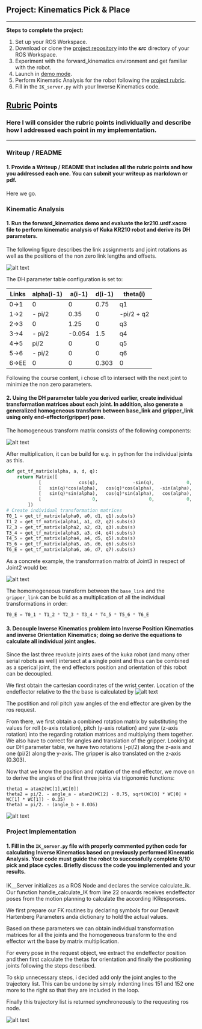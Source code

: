 ## Project: Kinematics Pick & Place

---


**Steps to complete the project:**


1. Set up your ROS Workspace.
2. Download or clone the [project repository](https://github.com/udacity/RoboND-Kinematics-Project) into the ***src*** directory of your ROS Workspace.
3. Experiment with the forward_kinematics environment and get familiar with the robot.
4. Launch in [demo mode](https://classroom.udacity.com/nanodegrees/nd209/parts/7b2fd2d7-e181-401e-977a-6158c77bf816/modules/8855de3f-2897-46c3-a805-628b5ecf045b/lessons/91d017b1-4493-4522-ad52-04a74a01094c/concepts/ae64bb91-e8c4-44c9-adbe-798e8f688193).
5. Perform Kinematic Analysis for the robot following the [project rubric](https://review.udacity.com/#!/rubrics/972/view).
6. Fill in the `IK_server.py` with your Inverse Kinematics code.


[//]: # (Image References)

[image1]: ./misc_images/schemata.jpg
[imaget23]: ./misc_images/transform_2_3.png
[imagetht]: ./misc_images/ht_components.png
[imaget]: ./misc_images/homogeneoustransform.jpg
[image_wc]: ./misc_images/image-4.png
[image2]: ./misc_images/ik_angles.png
[image3]: ./misc_images/misc2.png

## [Rubric](https://review.udacity.com/#!/rubrics/972/view) Points
### Here I will consider the rubric points individually and describe how I addressed each point in my implementation.

---
### Writeup / README

#### 1. Provide a Writeup / README that includes all the rubric points and how you addressed each one.  You can submit your writeup as markdown or pdf.

Here we go.

### Kinematic Analysis
#### 1. Run the forward_kinematics demo and evaluate the kr210.urdf.xacro file to perform kinematic analysis of Kuka KR210 robot and derive its DH parameters.

The following figure describes the link assignments and joint rotations as well as the positions of the non zero link lengths and offsets.

![alt text][image1]

The DH parameter table configuration is set to:

Links | alpha(i-1) | a(i-1) | d(i-1) | theta(i)
--- | --- | --- | --- | ---
0->1 | 0 | 0 | 0.75 | q1
1->2 | - pi/2 | 0.35 | 0 | -pi/2 + q2
2->3 | 0 | 1.25 | 0 | q3
3->4 |  - pi/2 | -0.054 | 1.5 | q4
4->5 | pi/2 | 0 | 0 | q5
5->6 | - pi/2 | 0 | 0 | q6
6->EE | 0 | 0 | 0.303 | 0

Following the course content, i chose d1 to intersect with the next joint to minimize the non zero parameters.

#### 2. Using the DH parameter table you derived earlier, create individual transformation matrices about each joint. In addition, also generate a generalized homogeneous transform between base_link and gripper_link using only end-effector(gripper) pose.
The homogeneous transform matrix consists of the following components:

![alt text][imagetht]

After multiplication, it can be build for e.g. in python for the individual joints as this.

```python
def get_tf_matrix(alpha, a, d, q):
    return Matrix([
            [              cos(q),             -sin(q),            0,               a],
            [   sin(q)*cos(alpha),   cos(q)*cos(alpha),  -sin(alpha),   -sin(alpha)*d],
            [   sin(q)*sin(alpha),   cos(q)*sin(alpha),   cos(alpha),    cos(alpha)*d],
            [                   0,                   0,            0,               1]
        ])
# Create individual transformation matrices
T0_1 = get_tf_matrix(alpha0, a0, d1, q1).subs(s)
T1_2 = get_tf_matrix(alpha1, a1, d2, q2).subs(s)
T2_3 = get_tf_matrix(alpha2, a2, d3, q3).subs(s)
T3_4 = get_tf_matrix(alpha3, a3, d4, q4).subs(s)
T4_5 = get_tf_matrix(alpha4, a4, d5, q5).subs(s)
T5_6 = get_tf_matrix(alpha5, a5, d6, q6).subs(s)
T6_E = get_tf_matrix(alpha6, a6, d7, q7).subs(s)
```

As a concrete example, the transformation matrix of Joint3 in respect of Joint2 would be:

![alt text][imaget23]



The homomogeneous transform between the `base_link` and the `gripper_link` can be build as a multiplication of all the individual transformations in order:

```python
T0_E = T0_1 * T1_2 * T2_3 * T3_4 * T4_5 * T5_6 * T6_E
```

#### 3. Decouple Inverse Kinematics problem into Inverse Position Kinematics and inverse Orientation Kinematics; doing so derive the equations to calculate all individual joint angles.
Since the last three revolute joints axes of the kuka robot (and many other serial robots as well) intersect at a single point and thus can be combined as a sperical joint, the end effectors position and orientation of this robot can be decoupled.

We first obtain the cartesian coordinates of the wrist center.
Location of the endeffector relative to the the base is calculated by
![alt text][image_wc]

The postition and roll pitch yaw angles of the end effector are given by the ros request.

From there, we first obtain a combined rotation matrix by substituting the values for roll (x-axis rotation), pitch (y-axis rotation) and yaw (z-axis rotation) into the regarding rotation matrices and multiplying them together.
We also have to correct for angles and translation of the gripper. Looking at our DH parameter table, we have two rotations (-pi/2) along the z-axis and one (pi/2) along the y-axis.
The gripper is also translated on the z-axis (0.303).


Now that we know the position and rotation of the end effector, we move on to derive the angles of the first three joints via trigonomic functions:

```
theta1 = atan2(WC[1],WC[0])
theta2 = pi/2. - angle_a - atan2(WC[2] - 0.75, sqrt(WC[0] * WC[0] + WC[1] * WC[1]) - 0.35)
theta3 = pi/2. - (angle_b + 0.036)
```
![alt text][image2]

### Project Implementation

#### 1. Fill in the `IK_server.py` file with properly commented python code for calculating Inverse Kinematics based on previously performed Kinematic Analysis. Your code must guide the robot to successfully complete 8/10 pick and place cycles. Briefly discuss the code you implemented and your results.

IK＿Server initializes as a ROS Node and declares the service calculate_ik.
Our function handle_calculate_IK from line 22 onwards receives endeffector poses from the motion planning to calculate the according IKResponses.

We first prepare our FK routines by declaring symbols for our Denavit Hartenberg Parameters anda dictionary to hold the actual values.

Based on these parameters we can obtain individual transformation matrices for all the joints and the homogeneous transform to the end effector wrt the base by matrix multiplication.

For every pose in the request object, we extract the endeffector position and then first calculate the thetas for orientation and finally the positioning joints following the steps described.

To skip unnecessary steps, i decided add only the joint angles to the trajectory list.
This can be undone by simply indenting lines 151 and 152 one more to the right so that they are included in the loop.

Finally this trajectory list is returned synchroneously to the requesting ros node.


![alt text][image3]


